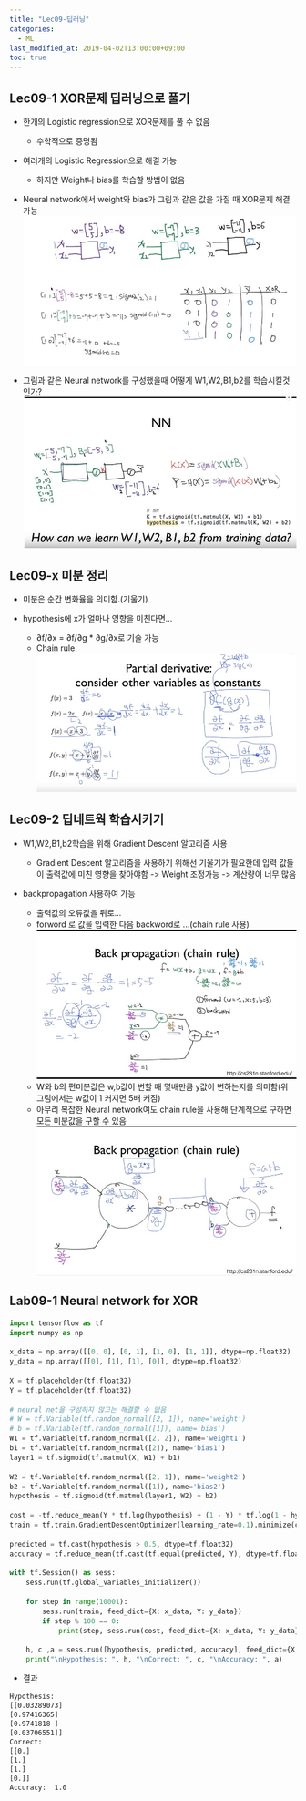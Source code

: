 ```yaml
---
title: "Lec09-딥러닝"
categories:
  - ML
last_modified_at: 2019-04-02T13:00:00+09:00
toc: true
---
```


## Lec09-1 XOR문제 딥러닝으로 풀기

  - 한개의 Logistic regression으로 XOR문제를 풀 수 없음
    - 수학적으로 증명됨

  - 여러개의 Logistic Regression으로 해결 가능
    - 하지만 Weight나 bias를 학습할 방법이 없음

  - Neural network에서 weight와 bias가 그림과 같은 값을 가질 때 XOR문제 해결 가능
  ![Lec09_1-1](/assets/image/Lec09_1-1.JPG)

  - 그림과 같은 Neural network를 구성했을때 어떻게 W1,W2,B1,b2를 학습시킬것인가?
  ![Lec09_1-2](/assets/image/Lec09_1-2.JPG)

## Lec09-x 미분 정리

  - 미분은 순간 변화율을 의미함.(기울기)

  - hypothesis에 x가 얼마나 영향을 미친다면...
    - ∂f/∂x = ∂f/∂g * ∂g/∂x로 기술 가능
    - Chain rule.
    ![Lec09_x-1](/assets/image/Lec09_x-1.JPG)

## Lec09-2 딥네트웍 학습시키기

  - W1,W2,B1,b2학습을 위해 Gradient Descent 알고리즘 사용
    - Gradient Descent 알고리즘을 사용하기 위해선 기울기가 필요한데 입력 값들이 출력값에 미친 영향을 찾아야함 -> Weight 조정가능 -> 계산량이 너무 많음

  - backpropagation 사용하여 가능
    - 출력값의 오류값을 뒤로...
    - forword 로 값을 입력한 다음 backword로 ...(chain rule 사용)
    ![Lec09_2-1](/assets/image/Lec09_2-1.JPG)
    - W와 b의 편미분값은 w,b값이 변할 때 몇배만큼 y값이 변하는지를 의미함(위 그림에서는 w값이 1 커지면 5배 커짐)
    - 아무리 복잡한 Neural network여도 chain rule을 사용해 단계적으로 구하면 모든 미분값을 구할 수 있음
    ![Lec09_2-2](/assets/image/Lec09_2-2.JPG)

## Lab09-1 Neural network for XOR

  ```python
  import tensorflow as tf
  import numpy as np

  x_data = np.array([[0, 0], [0, 1], [1, 0], [1, 1]], dtype=np.float32)
  y_data = np.array([[0], [1], [1], [0]], dtype=np.float32)

  X = tf.placeholder(tf.float32)
  Y = tf.placeholder(tf.float32)

  # neural net을 구성하지 않고는 해결할 수 없음
  # W = tf.Variable(tf.random_normal([2, 1]), name='weight')
  # b = tf.Variable(tf.random_normal([1]), name='bias')
  W1 = tf.Variable(tf.random_normal([2, 2]), name='weight1')
  b1 = tf.Variable(tf.random_normal([2]), name='bias1')
  layer1 = tf.sigmoid(tf.matmul(X, W1) + b1)

  W2 = tf.Variable(tf.random_normal([2, 1]), name='weight2')
  b2 = tf.Variable(tf.random_normal([1]), name='bias2')
  hypothesis = tf.sigmoid(tf.matmul(layer1, W2) + b2)

  cost = -tf.reduce_mean(Y * tf.log(hypothesis) + (1 - Y) * tf.log(1 - hypothesis))
  train = tf.train.GradientDescentOptimizer(learning_rate=0.1).minimize(cost);

  predicted = tf.cast(hypothesis > 0.5, dtype=tf.float32)
  accuracy = tf.reduce_mean(tf.cast(tf.equal(predicted, Y), dtype=tf.float32))

  with tf.Session() as sess:
      sess.run(tf.global_variables_initializer())

      for step in range(10001):
          sess.run(train, feed_dict={X: x_data, Y: y_data})
          if step % 100 == 0:
              print(step, sess.run(cost, feed_dict={X: x_data, Y: y_data}))

      h, c ,a = sess.run([hypothesis, predicted, accuracy], feed_dict={X: x_data, Y: y_data})
      print("\nHypothesis: ", h, "\nCorrect: ", c, "\nAccuracy: ", a)

  ```

  - 결과
  ```
  Hypothesis:  
  [[0.03289073]
  [0.97416365]
  [0.9741818 ]
  [0.03706551]]
  Correct:  
  [[0.]
  [1.]
  [1.]
  [0.]]
  Accuracy:  1.0
  ```
